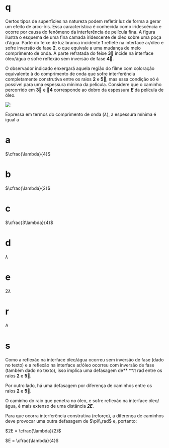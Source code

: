 # q
Certos tipos de superfícies na natureza podem refletir luz de forma a gerar um efeito de arco-íris. Essa característica é conhecida como iridescência e ocorre por causa do fenômeno da interferência de película fina. A figura ilustra o esquema de uma fina camada iridescente de óleo sobre uma poça d’água. Parte do feixe de luz branca incidente **1** reflete na interface ar/óleo e sofre inversão de fase **2**, o que equivale a uma mudança de meio comprimento de onda. A parte refratada do feixe **3** incide na interface óleo/água e sofre reflexão sem inversão de fase **4**.

O observador indicado enxergará aquela região do filme com coloração equivalente à do comprimento de onda que sofre interferência completamente construtiva entre os raios **2** e **5**, mas essa condição só é possível para uma espessura mínima da película. Considere que o caminho percorrido em **3** e **4** corresponde ao dobro da espessura ***E*** da película de óleo. 

![](https://firebasestorage.googleapis.com/v0/b/firebase-enemio.appspot.com/o/questoes%2F127%2F98bf1f72-9a5a-3a45-5b24-aaaeccf66f7d.png?alt=media\&token=8b4b249b-37a4-4dd0-a47b-a8f0dab22a9e)

Expressa em termos do comprimento de onda ($\lambda$), a espessura mínima é igual a

# a
$\cfrac{\lambda}{4}$

# b
$\cfrac{\lambda}{2}$

# c
$\cfrac{3\lambda}{4}$

# d
$\lambda$

# e
$2 \lambda$

# r
A

# s
Como a reflexão na interface óleo/água ocorreu sem inversão de fase (dado no texto) e a reflexão na interface ar/óleo ocorreu com inversão de fase (também dado no texto), isso implica uma defasagem de** **$\pi$ rad entre os raios **2** e **5**.

Por outro lado, há uma defasagem por diferença de caminhos entre os raios **2** e **5**.

O caminho do raio que penetra no óleo, e sofre reflexão na interface óleo/água, é mais extenso de uma distância ***2E***.

Para que ocorra interferência construtiva (reforço), a diferença de caminhos deve provocar uma outra defasagem de $\pi\\,rad$ e, portanto:

$2E = \cfrac{\lambda}{2}$

$E = \cfrac{\lambda}{4}$
